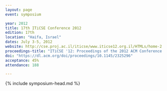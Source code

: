 ```yaml
---
layout: page
event: symposium

year: 2012
title: 17th ITiCSE Conference 2012
edition: 17th
location: "Haifa, Israel"
dates: July 3-5, 2012
website: http://cse.proj.ac.il/iticse/www.iticse12.org.il/HTMLs/home-2.html
proceedings-title: "ITiCSE '12: Proceedings of the 2012 ACM Conference on Innovation and Technology in Computer Science Education"  
doi: "https://dl.acm.org/doi/proceedings/10.1145/2325296"
acceptance: 45%
attendance: 188

---
```


{% include symposium-head.md %}